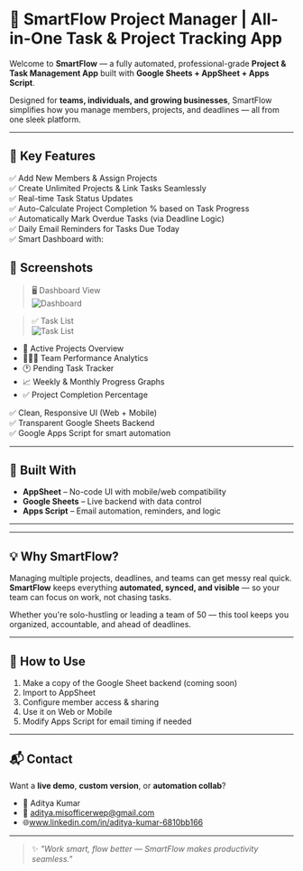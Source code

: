 # 🚀 SmartFlow Project Manager | All-in-One Task & Project Tracking App

Welcome to **SmartFlow** — a fully automated, professional-grade **Project & Task Management App** built with **Google Sheets + AppSheet + Apps Script**.

Designed for **teams, individuals, and growing businesses**, SmartFlow simplifies how you manage members, projects, and deadlines — all from one sleek platform.

---

## 🎯 Key Features

✅ Add New Members & Assign Projects  
✅ Create Unlimited Projects & Link Tasks Seamlessly  
✅ Real-time Task Status Updates  
✅ Auto-Calculate Project Completion % based on Task Progress  
✅ Automatically Mark Overdue Tasks (via Deadline Logic)  
✅ Daily Email Reminders for Tasks Due Today  
✅ Smart Dashboard with:

## 📸 Screenshots

> 🖥️ Dashboard View  
![Dashboard](screenshots/dashboard.png)

> ✅ Task List  
![Task List](screenshots/task_list.png)



- 📌 Active Projects Overview  
- 🧑‍🤝‍🧑 Team Performance Analytics  
- 🕐 Pending Task Tracker  
- 📈 Weekly & Monthly Progress Graphs  
- ✅ Project Completion Percentage  

✅ Clean, Responsive UI (Web + Mobile)  
✅ Transparent Google Sheets Backend  
✅ Google Apps Script for smart automation

---

## 🧱 Built With

- **AppSheet** – No-code UI with mobile/web compatibility  
- **Google Sheets** – Live backend with data control  
- **Apps Script** – Email automation, reminders, and logic

---


---

## 💡 Why SmartFlow?

Managing multiple projects, deadlines, and teams can get messy real quick.  
**SmartFlow** keeps everything **automated, synced, and visible** — so your team can focus on work, not chasing tasks.

Whether you're solo-hustling or leading a team of 50 — this tool keeps you organized, accountable, and ahead of deadlines.

---

## 🚀 How to Use

1. Make a copy of the Google Sheet backend (coming soon)  
2. Import to AppSheet  
3. Configure member access & sharing  
4. Use it on Web or Mobile  
5. Modify Apps Script for email timing if needed

---

## 📬 Contact

Want a **live demo**, **custom version**, or **automation collab**?

- 👤 Aditya Kumar  
- 📧 aditya.misofficerwep@gmail.com  
- 🌐www.linkedin.com/in/aditya-kumar-6810bb166
---

> ✨ *"Work smart, flow better — SmartFlow makes productivity seamless."*



